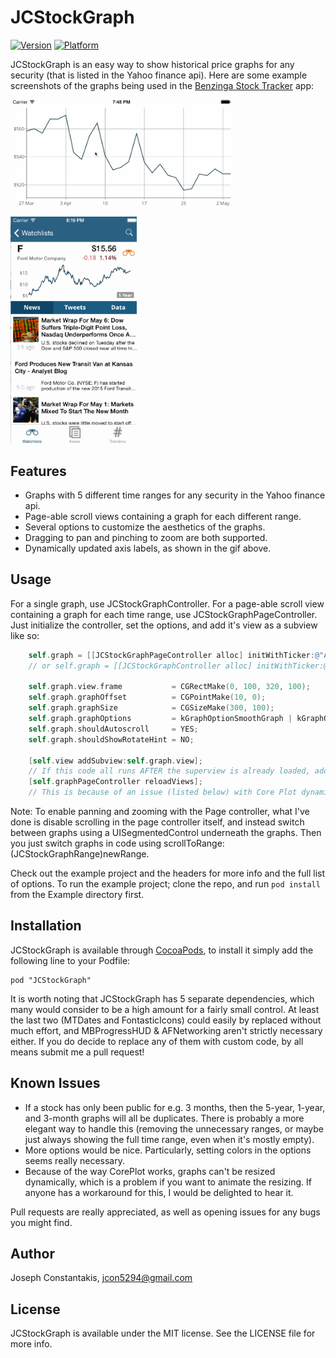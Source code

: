 # JCStockGraph

[![Version](http://cocoapod-badges.herokuapp.com/v/JCStockGraph/badge.png)](http://cocoadocs.org/docsets/JCStockGraph)
[![Platform](http://cocoapod-badges.herokuapp.com/p/JCStockGraph/badge.png)](http://cocoadocs.org/docsets/JCStockGraph)

JCStockGraph is an easy way to show historical price graphs for any security (that is listed in the Yahoo finance api). Here are some example screenshots of the graphs being used in the [Benzinga Stock Tracker](https://itunes.apple.com/us/app/benzinga-stock-news-tracker/id688949481?mt=8) app:

<img src="ss1.gif" width=70%></img>

<img src="ss2.gif" width=40%></img>

## Features

- Graphs with 5 different time ranges for any security in the Yahoo finance api.
- Page-able scroll views containing a graph for each different range.
- Several options to customize the aesthetics of the graphs.
- Dragging to pan and pinching to zoom are both supported.
- Dynamically updated axis labels, as shown in the gif above.

## Usage

For a single graph, use JCStockGraphController. For a page-able scroll view containing a graph for each time range, use JCStockGraphPageController. Just initialize the controller, set the options, and add it's view as a subview like so:

```objectivec
    self.graph = [[JCStockGraphPageController alloc] initWithTicker:@"AAPL"];
    // or self.graph = [[JCStockGraphController alloc] initWithTicker:@"AAPL"]; for just one page

    self.graph.view.frame           = CGRectMake(0, 100, 320, 100);
    self.graph.graphOffset          = CGPointMake(10, 0);
    self.graph.graphSize            = CGSizeMake(300, 100);
    self.graph.graphOptions         = kGraphOptionSmoothGraph | kGraphOptionHideXAxis | kGraphOptionHideGrid;
    self.graph.shouldAutoscroll     = YES;
    self.graph.shouldShowRotateHint = NO;

    [self.view addSubview:self.graph.view];
    // If this code all runs AFTER the superview is already loaded, add the line:
    [self.graphPageController reloadViews];
    // This is because of an issue (listed below) with Core Plot dynamic resizing
```

Note: To enable panning and zooming with the Page controller, what I've done is disable scrolling in the page controller itself, and instead switch between graphs using a UISegmentedControl underneath the graphs. Then you just switch graphs in code using scrollToRange:(JCStockGraphRange)newRange.

Check out the example project and the headers for more info and the full list of options. To run the example project; clone the repo, and run `pod install` from the Example directory first.

## Installation

JCStockGraph is available through [CocoaPods](http://cocoapods.org), to install
it simply add the following line to your Podfile:

    pod "JCStockGraph"

It is worth noting that JCStockGraph has 5 separate dependencies, which many would consider to be a high amount for a fairly small control. At least the last two (MTDates and FontasticIcons) could easily by replaced without much effort, and MBProgressHUD & AFNetworking aren't strictly necessary either. If you do decide to replace any of them with custom code, by all means submit me a pull request!

## Known Issues

- If a stock has only been public for e.g. 3 months, then the 5-year, 1-year, and 3-month graphs will all be duplicates. There is probably a more elegant way to handle this (removing the unnecessary ranges, or maybe just always showing the full time range, even when it's mostly empty).
- More options would be nice. Particularly, setting colors in the options seems really necessary.
- Because of the way CorePlot works, graphs can't be resized dynamically, which is a problem if you want to animate the resizing. If anyone has a workaround for this, I would be delighted to hear it.

Pull requests are really appreciated, as well as opening issues for any bugs you might find.

## Author

Joseph Constantakis, jcon5294@gmail.com

## License

JCStockGraph is available under the MIT license. See the LICENSE file for more info.
